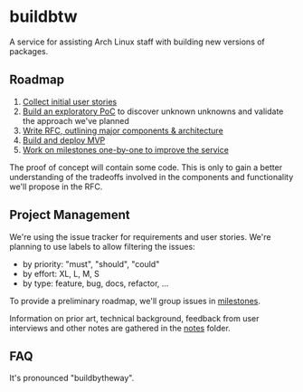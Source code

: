 # buildbtw

A service for assisting Arch Linux staff with building new versions of packages.

## Roadmap

1. [Collect initial user stories](https://gitlab.archlinux.org/archlinux/buildbtw/-/milestones/1)
1. [Build an exploratory PoC](https://gitlab.archlinux.org/archlinux/buildbtw/-/milestones/2) to discover unknown unknowns and validate the approach we've planned
1. [Write RFC, outlining major components & architecture](https://gitlab.archlinux.org/archlinux/buildbtw/-/milestones/3)
1. [Build and deploy MVP](https://gitlab.archlinux.org/archlinux/buildbtw/-/milestones/4)
1. [Work on milestones one-by-one to improve the service](https://gitlab.archlinux.org/archlinux/buildbtw/-/milestones)

The proof of concept will contain some code. This is only to gain a better understanding of the tradeoffs involved in the components and functionality we'll propose in the RFC. 

## Project Management

We're using the issue tracker for requirements and user stories. We're planning to use labels to allow filtering the issues:

- by priority: "must", "should", "could"
- by effort: XL, L, M, S
- by type: feature, bug, docs, refactor, ...

To provide a preliminary roadmap, we'll group issues in [milestones](https://gitlab.archlinux.org/archlinux/buildbtw/-/milestones).

Information on prior art, technical background, feedback from user interviews and other notes are gathered in the [notes](./notes) folder. 

## FAQ

It's pronounced "buildbytheway".